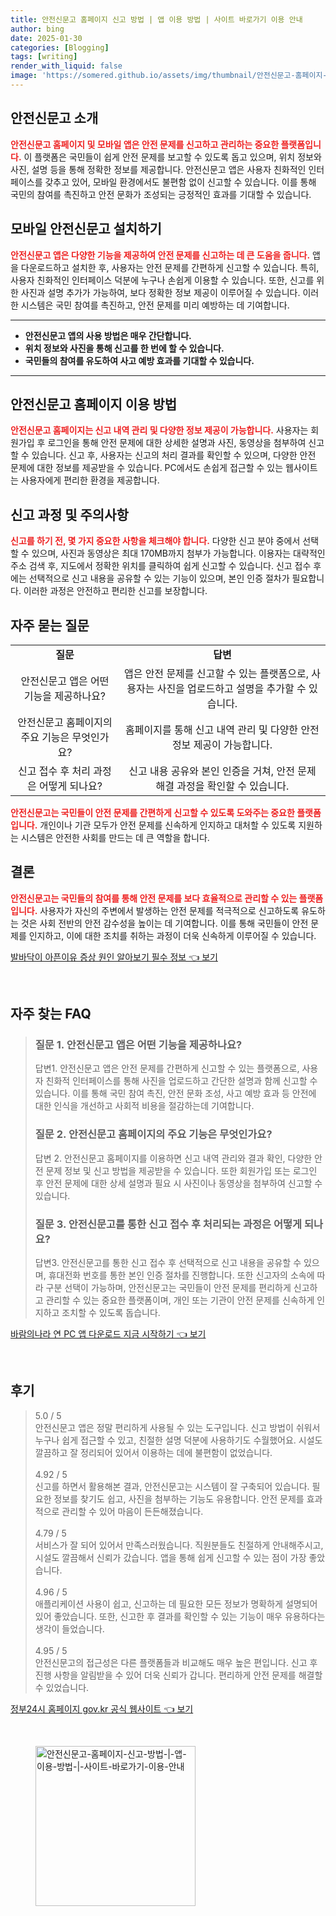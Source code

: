 ```yaml
---
title: 안전신문고 홈페이지 신고 방법 | 앱 이용 방법 | 사이트 바로가기 이용 안내
author: bing
date: 2025-01-30
categories: [Blogging]
tags: [writing]
render_with_liquid: false
image: 'https://somered.github.io/assets/img/thumbnail/안전신문고-홈페이지-신고-방법-|-앱-이용-방법-|-사이트-바로가기-이용-안내.webp'
---
```



<h2 id='안전신문고_소개'>안전신문고 소개</h2>

<p><b><span style="color: #ee2323;">안전신문고 홈페이지 및 모바일 앱은 안전 문제를 신고하고 관리하는 중요한 플랫폼입니다.</span></b> 이 플랫폼은 국민들이 쉽게 안전 문제를 보고할 수 있도록 돕고 있으며, 위치 정보와 사진, 설명 등을 통해 정확한 정보를 제공합니다. 안전신문고 앱은 사용자 친화적인 인터페이스를 갖추고 있어, 모바일 환경에서도 불편함 없이 신고할 수 있습니다. 이를 통해 국민의 참여를 촉진하고 안전 문화가 조성되는 긍정적인 효과를 기대할 수 있습니다.</p>

<h2 id='모바일_안전신문고_설치하기'>모바일 안전신문고 설치하기</h2>

<p><b><span style="color: #ee2323;">안전신문고 앱은 다양한 기능을 제공하여 안전 문제를 신고하는 데 큰 도움을 줍니다.</span></b> 앱을 다운로드하고 설치한 후, 사용자는 안전 문제를 간편하게 신고할 수 있습니다. 특히, 사용자 친화적인 인터페이스 덕분에 누구나 손쉽게 이용할 수 있습니다. 또한, 신고를 위한 사진과 설명 추가가 가능하여, 보다 정확한 정보 제공이 이루어질 수 있습니다. 이러한 시스템은 국민 참여를 촉진하고, 안전 문제를 미리 예방하는 데 기여합니다.</p>

<hr />

<ul>
    <li><b>안전신문고 앱의 사용 방법은 매우 간단합니다.</b></li>
    <li><b>위치 정보와 사진을 통해 신고를 한 번에 할 수 있습니다.</b></li>
    <li><b>국민들의 참여를 유도하여 사고 예방 효과를 기대할 수 있습니다.</b></li>
</ul>

<hr />

<h2 id='안전신문고_홈페이지_이용방법'>안전신문고 홈페이지 이용 방법</h2>

<p><b><span style="color: #ee2323;">안전신문고 홈페이지는 신고 내역 관리 및 다양한 정보 제공이 가능합니다.</span></b> 사용자는 회원가입 후 로그인을 통해 안전 문제에 대한 상세한 설명과 사진, 동영상을 첨부하여 신고할 수 있습니다. 신고 후, 사용자는 신고의 처리 결과를 확인할 수 있으며, 다양한 안전 문제에 대한 정보를 제공받을 수 있습니다. PC에서도 손쉽게 접근할 수 있는 웹사이트는 사용자에게 편리한 환경을 제공합니다.</p>

<h2 id='신고_과정_및_주의사항'>신고 과정 및 주의사항</h2>

<p><b><span style="color: #ee2323;">신고를 하기 전, 몇 가지 중요한 사항을 체크해야 합니다.</span></b> 다양한 신고 분야 중에서 선택할 수 있으며, 사진과 동영상은 최대 170MB까지 첨부가 가능합니다. 이용자는 대략적인 주소 검색 후, 지도에서 정확한 위치를 클릭하여 쉽게 신고할 수 있습니다. 신고 접수 후에는 선택적으로 신고 내용을 공유할 수 있는 기능이 있으며, 본인 인증 절차가 필요합니다. 이러한 과정은 안전하고 편리한 신고를 보장합니다.</p>

<h2 id='자주_묻는_질문'>자주 묻는 질문</h2>

<table>
    <tr>
        <td style="text-align: center; height: 17px;"><b>질문</b></td>
        <td style="text-align: center; height: 17px;"><b>답변</b></td>
    </tr>
    <tr>
        <td style="text-align: center; height: 17px;">안전신문고 앱은 어떤 기능을 제공하나요?</td>
        <td style="text-align: center; height: 17px;">앱은 안전 문제를 신고할 수 있는 플랫폼으로, 사용자는 사진을 업로드하고 설명을 추가할 수 있습니다.</td>
    </tr>
    <tr>
        <td style="text-align: center; height: 17px;">안전신문고 홈페이지의 주요 기능은 무엇인가요?</td>
        <td style="text-align: center; height: 17px;">홈페이지를 통해 신고 내역 관리 및 다양한 안전 정보 제공이 가능합니다.</td>
    </tr>
    <tr>
        <td style="text-align: center; height: 17px;">신고 접수 후 처리 과정은 어떻게 되나요?</td>
        <td style="text-align: center; height: 17px;">신고 내용 공유와 본인 인증을 거쳐, 안전 문제 해결 과정을 확인할 수 있습니다.</td>
    </tr>
</table>

<p><b><span style="color: #ee2323;">안전신문고는 국민들이 안전 문제를 간편하게 신고할 수 있도록 도와주는 중요한 플랫폼입니다.</span></b> 개인이나 기관 모두가 안전 문제를 신속하게 인지하고 대처할 수 있도록 지원하는 시스템은 안전한 사회를 만드는 데 큰 역할을 합니다.</p>

<h2 id='결론'>결론</h2>

<p><b><span style="color: #ee2323;">안전신문고는 국민들의 참여를 통해 안전 문제를 보다 효율적으로 관리할 수 있는 플랫폼입니다.</span></b> 사용자가 자신의 주변에서 발생하는 안전 문제를 적극적으로 신고하도록 유도하는 것은 사회 전반의 안전 감수성을 높이는 데 기여합니다. 이를 통해 국민들이 안전 문제를 인지하고, 이에 대한 조치를 취하는 과정이 더욱 신속하게 이루어질 수 있습니다.</p>


<p><a class="click-button" title="발바닥이 아픈이유 증상 원인 알아보기 필수 정보" href="https://somered.github.io/posts/%EB%B0%9C%EB%B0%94%EB%8B%A5%EC%9D%B4-%EC%95%84%ED%94%88%EC%9D%B4%EC%9C%A0-%EC%A6%9D%EC%83%81-%EC%9B%90%EC%9D%B8-%EC%95%8C%EC%95%84%EB%B3%B4%EA%B8%B0-%ED%95%84%EC%88%98-%EC%A0%95%EB%B3%B4/" rel="dofollow">발바닥이 아픈이유 증상 원인 알아보기 필수 정보 👈 보기</a></p><br>
<h2 id='자주_찾는_FAQ'>자주 찾는 FAQ</h2>
<div itemscope="" itemtype="https://schema.org/FAQPage"> 
<blockquote> 
<div itemscope="" itemprop="mainEntity" itemtype="https://schema.org/Question"> 
<h3 itemprop="name">질문 1. 안전신문고 앱은 어떤 기능을 제공하나요?</h3> 
<div itemscope="" itemprop="acceptedAnswer" itemtype="https://schema.org/Answer"> 
<span itemprop="text"> 
<p>답변1. 안전신문고 앱은 안전 문제를 간편하게 신고할 수 있는 플랫폼으로, 사용자 친화적 인터페이스를 통해 사진을 업로드하고 간단한 설명과 함께 신고할 수 있습니다. 이를 통해 국민 참여 촉진, 안전 문화 조성, 사고 예방 효과 등 안전에 대한 인식을 개선하고 사회적 비용을 절감하는데 기여합니다.</p> 
</span> 
</div> 
</div> 

<div itemscope="" itemprop="mainEntity" itemtype="https://schema.org/Question"> 
<h3 itemprop="name">질문 2. 안전신문고 홈페이지의 주요 기능은 무엇인가요?</h3> 
<div itemscope="" itemprop="acceptedAnswer" itemtype="https://schema.org/Answer"> 
<span itemprop="text"> 
<p>답변 2. 안전신문고 홈페이지를 이용하면 신고 내역 관리와 결과 확인, 다양한 안전 문제 정보 및 신고 방법을 제공받을 수 있습니다. 또한 회원가입 또는 로그인 후 안전 문제에 대한 상세 설명과 필요 시 사진이나 동영상을 첨부하여 신고할 수 있습니다.</p> 
</span> 
</div> 
</div> 

<div itemscope="" itemprop="mainEntity" itemtype="https://schema.org/Question"> 
<h3 itemprop="name">질문 3. 안전신문고를 통한 신고 접수 후 처리되는 과정은 어떻게 되나요?</h3> 
<div itemscope="" itemprop="acceptedAnswer" itemtype="https://schema.org/Answer"> 
<span itemprop="text"> 
<p>답변3. 안전신문고를 통한 신고 접수 후 선택적으로 신고 내용을 공유할 수 있으며, 휴대전화 번호를 통한 본인 인증 절차를 진행합니다. 또한 신고자의 소속에 따라 구분 선택이 가능하며, 안전신문고는 국민들이 안전 문제를 편리하게 신고하고 관리할 수 있는 중요한 플랫폼이며, 개인 또는 기관이 안전 문제를 신속하게 인지하고 조치할 수 있도록 돕습니다.</p> 
</span> 
</div> 
</div> 
</blockquote> 
</div>
<p><a class="click-button" title="바람의나라 연 PC 앱 다운로드 지금 시작하기" href="https://somered.github.io/posts/%EB%B0%94%EB%9E%8C%EC%9D%98%EB%82%98%EB%9D%BC-%EC%97%B0-PC-%EC%95%B1-%EB%8B%A4%EC%9A%B4%EB%A1%9C%EB%93%9C-%EC%A7%80%EA%B8%88-%EC%8B%9C%EC%9E%91%ED%95%98%EA%B8%B0/" rel="dofollow">바람의나라 연 PC 앱 다운로드 지금 시작하기 👈 보기</a></p><br>
<h2 id='후기'>후기</h2>
<div itemscope itemtype="https://schema.org/Product">
  <blockquote>
  <div itemprop="review" itemscope itemtype="https://schema.org/Review">
      <div itemprop="reviewRating" itemscope itemtype="https://schema.org/Rating"> <span itemprop="ratingValue">5.0</span> / <span itemprop="bestRating">5</span> </div>
      <span itemprop="reviewBody">안전신문고 앱은 정말 편리하게 사용될 수 있는 도구입니다. 신고 방법이 쉬워서 누구나 쉽게 접근할 수 있고, 친절한 설명 덕분에 사용하기도 수월했어요. 시설도 깔끔하고 잘 정리되어 있어서 이용하는 데에 불편함이 없었습니다.</span>
  </div>
  <br>
  <div itemprop="review" itemscope itemtype="https://schema.org/Review">
      <div itemprop="reviewRating" itemscope itemtype="https://schema.org/Rating"> <span itemprop="ratingValue">4.92</span> / <span itemprop="bestRating">5</span> </div>
      <span itemprop="reviewBody">신고를 하면서 활용해본 결과, 안전신문고는 시스템이 잘 구축되어 있습니다. 필요한 정보를 찾기도 쉽고, 사진을 첨부하는 기능도 유용합니다. 안전 문제를 효과적으로 관리할 수 있어 마음이 든든해졌습니다.</span>
  </div>
  <br>
  <div itemprop="review" itemscope itemtype="https://schema.org/Review">
      <div itemprop="reviewRating" itemscope itemtype="https://schema.org/Rating"> <span itemprop="ratingValue">4.79</span> / <span itemprop="bestRating">5</span> </div>
      <span itemprop="reviewBody">서비스가 잘 되어 있어서 만족스러웠습니다. 직원분들도 친절하게 안내해주시고, 시설도 깔끔해서 신뢰가 갔습니다. 앱을 통해 쉽게 신고할 수 있는 점이 가장 좋았습니다.</span>
  </div>
  <br>
  <div itemprop="review" itemscope itemtype="https://schema.org/Review">
      <div itemprop="reviewRating" itemscope itemtype="https://schema.org/Rating"> <span itemprop="ratingValue">4.96</span> / <span itemprop="bestRating">5</span> </div>
      <span itemprop="reviewBody">애플리케이션 사용이 쉽고, 신고하는 데 필요한 모든 정보가 명확하게 설명되어 있어 좋았습니다. 또한, 신고한 후 결과를 확인할 수 있는 기능이 매우 유용하다는 생각이 들었습니다.</span>
  </div>
  <br>
  <div itemprop="review" itemscope itemtype="https://schema.org/Review">
      <div itemprop="reviewRating" itemscope itemtype="https://schema.org/Rating"> <span itemprop="ratingValue">4.95</span> / <span itemprop="bestRating">5</span> </div>
      <span itemprop="reviewBody">안전신문고의 접근성은 다른 플랫폼들과 비교해도 매우 높은 편입니다. 신고 후 진행 사항을 알림받을 수 있어 더욱 신뢰가 갑니다. 편리하게 안전 문제를 해결할 수 있었습니다.</span>
  </div>
  </blockquote>
</div>
<p><a class="click-button" title="정부24시 홈페이지 gov.kr 공식 웹사이트" href="https://somered.github.io/posts/%EC%A0%95%EB%B6%8024%EC%8B%9C-%ED%99%88%ED%8E%98%EC%9D%B4%EC%A7%80-gov.kr-%EA%B3%B5%EC%8B%9D-%EC%9B%B9%EC%82%AC%EC%9D%B4%ED%8A%B8/" rel="dofollow">정부24시 홈페이지 gov.kr 공식 웹사이트 👈 보기</a></p><br>
<figure class="image"><img src="https://somered.github.io/assets/img/thumbnail/안전신문고-홈페이지-신고-방법-|-앱-이용-방법-|-사이트-바로가기-이용-안내.webp" alt="안전신문고-홈페이지-신고-방법-|-앱-이용-방법-|-사이트-바로가기-이용-안내" width="256" height="256"></figure>